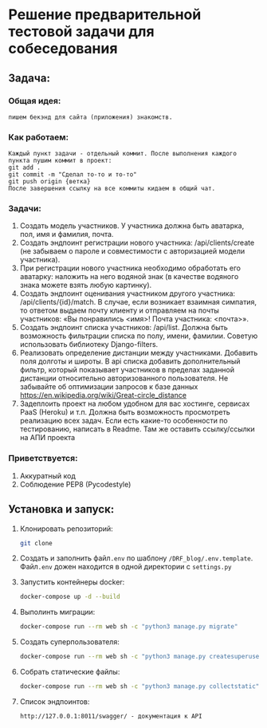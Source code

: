 # Решение предварительной тестовой задачи для собеседования

## Задача:
### Общая идея: 

    пишем бекэнд для сайта (приложения) знакомств.

### Как работаем:

    Каждый пункт задачи - отдельный коммит. После выполнения каждого пункта пушим коммит в проект:
    git add .
    git commit -m "Сделал то-то и то-то"
    git push origin {ветка}
    После завершения ссылку на все коммиты кидаем в общий чат.

### Задачи:

1. Создать модель участников. У участника должна быть аватарка, пол, имя и фамилия, почта.
1. Создать эндпоинт регистрации нового участника: /api/clients/create (не забываем о пароле и совместимости с авторизацией модели участника).
1. При регистрации нового участника необходимо обработать его аватарку: наложить на него водяной знак (в качестве водяного знака можете взять любую картинку).
1. Создать эндпоинт оценивания участником другого участника: /api/clients/{id}/match. В случае, если возникает взаимная симпатия, то ответом выдаем почту клиенту и отправляем на почты участников: «Вы понравились <имя>! Почта участника: <почта>».
1. Создать эндпоинт списка участников: /api/list. Должна быть возможность фильтрации списка по полу, имени, фамилии. Советую использовать библиотеку Django-filters.
1. Реализовать определение дистанции между участниками. Добавить поля долготы и широты. В api списка добавить дополнительный фильтр, который показывает участников в пределах заданной дистанции относительно авторизованного пользователя. Не забывайте об оптимизации запросов к базе данных
https://en.wikipedia.org/wiki/Great-circle_distance
1. Задеплоить проект на любом удобном для вас хостинге, сервисах PaaS (Heroku) и т.п. Должна быть возможность просмотреть реализацию всех задач. Если есть какие-то особенности по тестированию, написать в Readme. Там же оставить ссылку/ссылки на АПИ проекта

### Приветствуется:

1. Аккуратный код
1. Соблюдение PEP8 (Pycodestyle)

## Установка и запуск:
1. Клонировать репозиторий:
   ```bash
   git clone 
   ```
2. Создать и заполнить файл`.env` по шаблону `/DRF_blog/.env.template`. Файл`.env` дожен находится в одной директории с `settings.py`

3. Запустить контейнеры docker:
   ```bash
   docker-compose up -d --build
   ```
4. Выполинть миграции:
   
   ```bash
   docker-compose run --rm web sh -c "python3 manage.py migrate"
   ```
   
5. Создать суперпользователя:
   
   ```bash
   docker-compose run --rm web sh -c "python3 manage.py createsuperuser"
   ```
   
6. Собрать статические файлы:
   
   ```bash
   docker-compose run --rm web sh -c "python3 manage.py collectstatic"
   ```

7. Список эндпоинтов:
   ```angular2html
   http://127.0.0.1:8011/swagger/ - документация к API
